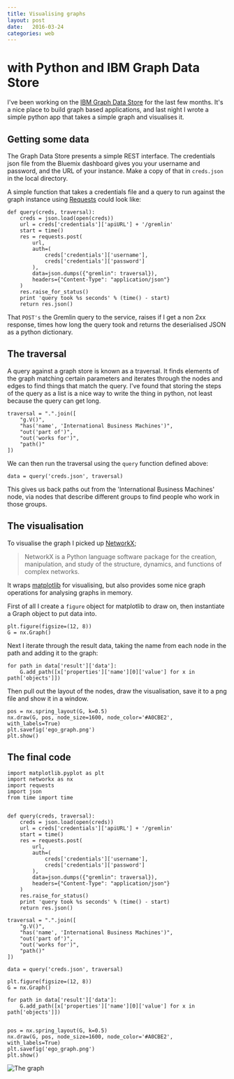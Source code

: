 ```yaml
---
title: Visualising graphs
layout: post
date:   2016-03-24
categories: web
---
```


# with Python and IBM Graph Data Store

I've been working on the [IBM Graph Data Store][gds] for the last few months. It's a nice place to build graph based applications, and last night I wrote a simple python app that takes a simple graph and visualises it.

## Getting some data
The Graph Data Store presents a simple REST interface. The credentials json file from the Bluemix dashboard gives you your username and password, and the URL of your instance. Make a copy of that in `creds.json` in the local directory.

A simple function that takes a credentials file and a query to run against the graph instance using [Requests][req] could look like:

	def query(creds, traversal):
	    creds = json.load(open(creds))
	    url = creds['credentials']['apiURL'] + '/gremlin'
	    start = time()
	    res = requests.post(
	        url,
	        auth=(
	            creds['credentials']['username'],
	            creds['credentials']['password']
	        ),
	        data=json.dumps({"gremlin": traversal}),
	        headers={"Content-Type": "application/json"}
	    )
	    res.raise_for_status()
	    print 'query took %s seconds' % (time() - start)
	    return res.json()

That `POST's` the Gremlin query to the service, raises if I get a non 2xx response, times how long the query took and returns the deserialised JSON as a python dictionary.

## The traversal
A query against a graph store is known as a traversal. It finds elements of the graph matching certain parameters and iterates through the nodes and edges to find things that match the query. I've found that storing the steps of the query as a list is a nice way to write the thing in python, not least because the query can get long.

	traversal = ".".join([
	    "g.V()",
	    "has('name', 'International Business Machines')",
	    "out('part of')",
	    "out('works for')",
	    "path()"
	])

We can then run the traversal using the `query` function defined above:

	data = query('creds.json', traversal)

This gives us back paths out from the 'International Business Machines' node, via nodes that describe different groups to find people who work in those groups.

## The visualisation

To visualise the graph I picked up [NetworkX][nx];

> NetworkX is a Python language software package for the
> creation, manipulation, and study of the structure, dynamics,
> and functions of complex networks.

It wraps [matplotlib][matplotlib] for visualising, but also provides some nice graph operations for analysing graphs in memory.

First of all I create a `figure` object for matplotlib to draw on, then instantiate a Graph object to put data into.

	plt.figure(figsize=(12, 8))
	G = nx.Graph()

Next I iterate through the result data, taking the name from each node in the path and adding it to the graph:

	for path in data['result']['data']:
	    G.add_path([x['properties']['name'][0]['value'] for x in path['objects']])

Then pull out the layout of the nodes, draw the visualisation, save it to a png file and show it in a window.

	pos = nx.spring_layout(G, k=0.5)
	nx.draw(G, pos, node_size=1600, node_color='#A0CBE2', with_labels=True)
	plt.savefig('ego_graph.png')
	plt.show()

## The final code

	import matplotlib.pyplot as plt
	import networkx as nx
	import requests
	import json
	from time import time


	def query(creds, traversal):
	    creds = json.load(open(creds))
	    url = creds['credentials']['apiURL'] + '/gremlin'
	    start = time()
	    res = requests.post(
	        url,
	        auth=(
	            creds['credentials']['username'],
	            creds['credentials']['password']
	        ),
	        data=json.dumps({"gremlin": traversal}),
	        headers={"Content-Type": "application/json"}
	    )
	    res.raise_for_status()
	    print 'query took %s seconds' % (time() - start)
	    return res.json()

	traversal = ".".join([
	    "g.V()",
	    "has('name', 'International Business Machines')",
	    "out('part of')",
	    "out('works for')",
	    "path()"
	])

	data = query('creds.json', traversal)

	plt.figure(figsize=(12, 8))
	G = nx.Graph()

	for path in data['result']['data']:
	    G.add_path([x['properties']['name'][0]['value'] for x in path['objects']])


	pos = nx.spring_layout(G, k=0.5)
	nx.draw(G, pos, node_size=1600, node_color='#A0CBE2', with_labels=True)
	plt.savefig('ego_graph.png')
	plt.show()

![The graph](http://metsonet.co.uk/ego_graph.png)

[gds]: https://console.ng.bluemix.net/catalog/graph-data-store/
[nx]: https://networkx.github.io/
[req]: http://docs.python-requests.org/
[gremlin]: http://tinkerpop.incubator.apache.org/docs/3.0.0-incubating/
[matplotlib]: http://matplotlib.org/
